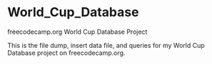 # World_Cup_Database
freecodecamp.org World Cup Database Project

This is the file dump, insert data file, and queries for my World Cup Database project on freecodecamp.org.
